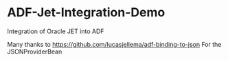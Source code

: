# ADF-Jet-Integration-Demo
Integration of Oracle JET into ADF

Many thanks to 
https://github.com/lucasjellema/adf-binding-to-json
For the JSONProviderBean
